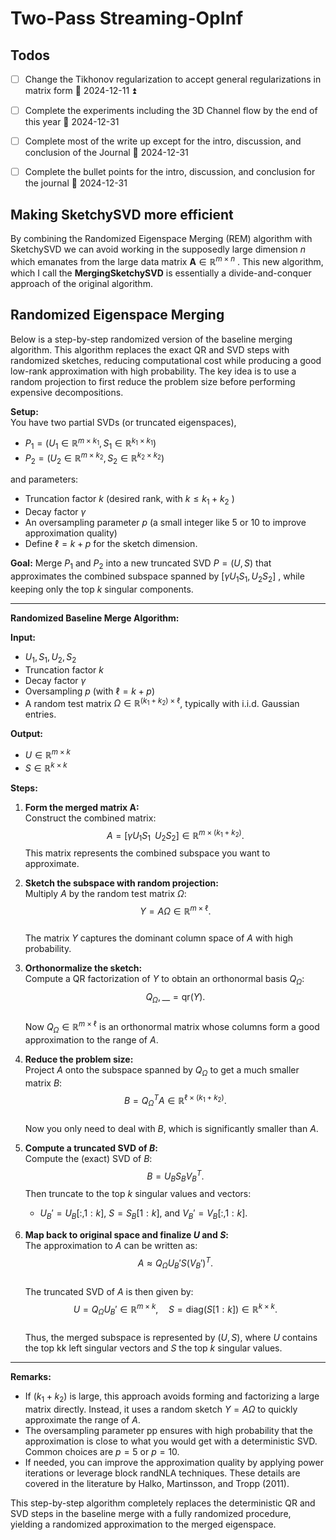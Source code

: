 # Two-Pass Streaming-OpInf

## Todos
- [ ] Change the Tikhonov regularization to accept general regularizations in matrix form 📅 2024-12-11  ⏫ 
- [ ] Complete the experiments including the 3D Channel flow by the end of this year 📅 2024-12-31
- [ ] Complete most of the write up except for the intro, discussion, and conclusion of the Journal 📅 2024-12-31
- [ ] Complete the bullet points for the intro, discussion, and conclusion for the journal  📅 2024-12-31


## Making SketchySVD more efficient

By combining the Randomized Eigenspace Merging (REM) algorithm with SketchySVD we can avoid working in the supposedly large dimension $n$ which emanates from the large data matrix $\mathbf{A}\in\mathbb{R}^{m\times n}$ . This new algorithm, which I call the **MergingSketchySVD** is essentially a divide-and-conquer approach of the original algorithm.

## Randomized Eigenspace Merging

Below is a step-by-step randomized version of the baseline merging algorithm. This algorithm replaces the exact QR and SVD steps with randomized sketches, reducing computational cost while producing a good low-rank approximation with high probability. The key idea is to use a random projection to first reduce the problem size before performing expensive decompositions.

**Setup:**  
You have two partial SVDs (or truncated eigenspaces),

- $P_1 = (U_1 \in \mathbb{R}^{m \times k_1} , S_1 \in \mathbb{R}^{k_1 \times k_1})$ 
- $P_2 = (U_2 \in \mathbb{R}^{m \times k_2}, S_2 \in \mathbb{R}^{k_2 \times k_2})$   

and parameters:

- Truncation factor $k$  (desired rank, with $k \leq k_1+k_2$ )
- Decay factor $\gamma$
- An oversampling parameter $p$ (a small integer like 5 or 10 to improve approximation quality)
- Define $\ell = k + p$ for the sketch dimension.

**Goal:** Merge $P_1$ and $P_2$ into a new truncated SVD $P = (U, S)$ that approximates the combined subspace spanned by $[\gamma U_1 S_1, U_2 S_2]$ , while keeping only the top $k$ singular components.

---

**Randomized Baseline Merge Algorithm:**

**Input:**

- $U_1, S_1, U_2, S_2$
- Truncation factor $k$
- Decay factor $\gamma$
- Oversampling $p$ (with $\ell = k+p$)
- A random test matrix $\Omega \in \mathbb{R}^{(k_1+k_2) \times \ell}$, typically with i.i.d. Gaussian entries.

**Output:**

- $U \in \mathbb{R}^{m \times k}$
- $S \in \mathbb{R}^{k \times k}$

**Steps:**

1. **Form the merged matrix A:**  
    Construct the combined matrix:
	$$ 
		A = [\gamma U_1 S_1 \;\; U_2 S_2] \in \mathbb{R}^{m \times (k_1+k_2)}.
	 $$
    This matrix represents the combined subspace you want to approximate.
    
2. **Sketch the subspace with random projection:**  
    Multiply $A$ by the random test matrix $\Omega$:
	$$    
	Y = A \Omega \in \mathbb{R}^{m \times \ell}.
	$$  
    The matrix $Y$ captures the dominant column space of $A$ with high probability.
    
3. **Orthonormalize the sketch:**  
    Compute a QR factorization of $Y$ to obtain an orthonormal basis $Q_\Omega$:
	$$ 
    Q_\Omega, \_\_ = \text{qr}(Y).
	$$  
    Now $Q_\Omega \in \mathbb{R}^{m \times \ell}$ is an orthonormal matrix whose columns form a good approximation to the range of $A$.
    
4. **Reduce the problem size:**  
    Project $A$ onto the subspace spanned by $Q_\Omega$ to get a much smaller matrix $B$:
	$$ 
	    B = Q_\Omega^T A \in \mathbb{R}^{\ell \times (k_1+k_2)}.
	$$    
    Now you only need to deal with $B$, which is significantly smaller than $A$.
    
5. **Compute a truncated SVD of $B$:**  
    Compute the (exact) SVD of $B$:
   $$ 
    B = U_B S_B V_B^T.
	$$ 
    Then truncate to the top $k$ singular values and vectors:
    - $U_B' = U_B[:,1:k]$, $S = S_B[1:k]$, and $V_B' = V_B[:,1:k]$.
6. **Map back to original space and finalize $U$ and $S$:**  
    The approximation to $A$ can be written as:
	$$ 
	    A \approx Q_\Omega U_B' S (V_B')^T.
	$$  
    The truncated SVD of $A$ is then given by:
	$$ 
	    U = Q_\Omega U_B' \in \mathbb{R}^{m \times k}, \quad S = \text{diag}(S[1:k]) \in \mathbb{R}^{k \times k}.
	$$  
    Thus, the merged subspace is represented by $(U, S)$, where $U$ contains the top kk left singular vectors and $S$ the top $k$ singular values.
    

---

**Remarks:**

- If $(k_1 + k_2)$ is large, this approach avoids forming and factorizing a large matrix directly. Instead, it uses a random sketch $Y = A\Omega$ to quickly approximate the range of $A$.
- The oversampling parameter pp ensures with high probability that the approximation is close to what you would get with a deterministic SVD. Common choices are $p = 5$ or $p = 10$.
- If needed, you can improve the approximation quality by applying power iterations or leverage block randNLA techniques. These details are covered in the literature by Halko, Martinsson, and Tropp (2011).

This step-by-step algorithm completely replaces the deterministic QR and SVD steps in the baseline merge with a fully randomized procedure, yielding a randomized approximation to the merged eigenspace.
